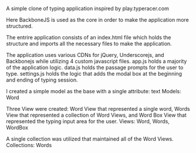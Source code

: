 A simple clone of typing application inspired by play.typeracer.com

Here BackboneJS is used as the core in order to make the application more structured.

The entrire application consists of an index.html file which holds the structure and imports all the necessary files to make the application.

The application uses various CDNs for jQuery, Underscorejs, and Backbonejs while utilizing 4 custom javascript files. 
app.js holds a majority of the application logic.
data.js holds the passage prompts for the user to type.
settings.js holds the logic that adds the modal box at the beginning and ending of typing session.

I created a simple model as the base with a single attribute: text
Models: Word

Three View were created: Word View that represented a single word, Words View that represented a collection of Word Views, and Word Box View that represented the typing input area for the user.
Views: Word, Words, WordBox

A single collection was utilized that maintained all of the Word Views.
Collections: Words

